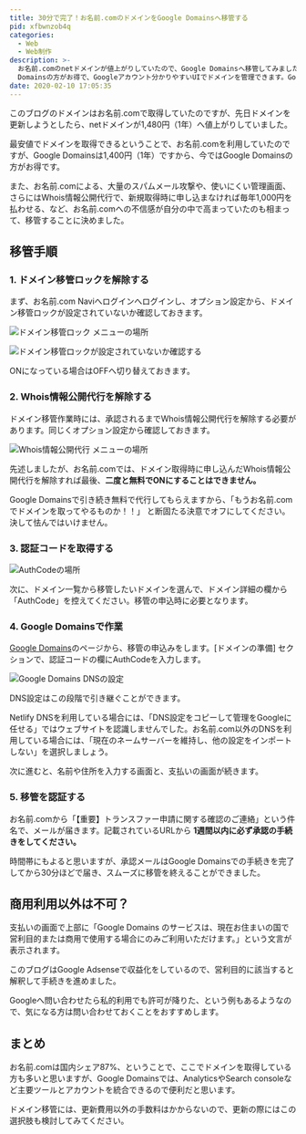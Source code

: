 ```yaml
---
title: 30分で完了！お名前.comのドメインをGoogle Domainsへ移管する
pid: xfbwnzob4q
categories:
  - Web
  - Web制作
description: >-
  お名前.comのnetドメインが値上がりしていたので、Google Domainsへ移管してみました。netドメインは今ではGoogle
  Domainsの方がお得で、Googleアカウント分かりやすいUIでドメインを管理できます。Google Domainsへの移管の方法を簡単にまとめました。
date: 2020-02-10 17:05:35
---
```

このブログのドメインはお名前.comで取得していたのですが、先日ドメインを更新しようとしたら、netドメインが1,480円（1年）へ値上がりしていました。

最安値でドメインを取得できるということで、お名前.comを利用していたのですが、Google Domainsは1,400円（1年）ですから、今ではGoogle Domainsの方がお得です。

また、お名前.comによる、大量のスパムメール攻撃や、使いにくい管理画面、さらにはWhois情報公開代行で、新規取得時に申し込まなければ毎年1,000円を払わせる、など、お名前.comへの不信感が自分の中で高まっていたのも相まって、移管することに決めました。

## 移管手順

### 1. ドメイン移管ロックを解除する

まず、お名前.com Naviへログインへログインし、オプション設定から、ドメイン移管ロックが設定されていないか確認しておきます。

![ドメイン移管ロック メニューの場所](1.png)

![ドメイン移管ロックが設定されていないか確認する](2.png)

ONになっている場合はOFFへ切り替えておきます。


### 2. Whois情報公開代行を解除する

ドメイン移管作業時には、承認されるまでWhois情報公開代行を解除する必要があります。同じくオプション設定から確認しておきます。

![Whois情報公開代行 メニューの場所](2_1.png)

先述しましたが、お名前.comでは、ドメイン取得時に申し込んだWhois情報公開代行を解除すれば最後、**二度と無料でONにすることはできません。**

Google Domainsで引き続き無料で代行してもらえますから、「もうお名前.comでドメインを取ってやるものか<span class="shake">！！</span>」 と断固たる決意でオフにしてください。決して怯んではいけません。



### 3. 認証コードを取得する

![AuthCodeの場所](3.png)

次に、ドメイン一覧から移管したいドメインを選んで、ドメイン詳細の欄から「AuthCode」を控えてください。移管の申込時に必要となります。

### 4. Google Domainsで作業

[Google Domains](https://domains.google/intl/ja_jp/)のページから、移管の申込みをします。[ドメインの準備] セクションで、認証コードの欄にAuthCodeを入力します。

![Google Domains DNSの設定](4.png)

DNS設定はこの段階で引き継ぐことができます。

Netlify DNSを利用している場合には、「DNS設定をコピーして管理をGoogleに任せる」ではウェブサイトを認識しませんでした。お名前.com以外のDNSを利用している場合には、「現在のネームサーバーを維持し、他の設定をインポートしない」を選択しましょう。

次に進むと、名前や住所を入力する画面と、支払いの画面が続きます。


### 5. 移管を認証する

お名前.comから「【重要】トランスファー申請に関する確認のご連絡」という件名で、メールが届きます。記載されているURLから **1週間以内に必ず承認の手続きをしてください。**

時間帯にもよると思いますが、承認メールはGoogle Domainsでの手続きを完了してから30分ほどで届き、スムーズに移管を終えることができました。


## 商用利用以外は不可？

支払いの画面で上部に「Google Domains のサービスは、現在お住まいの国で営利目的または商用で使用する場合にのみご利用いただけます。」という文言が表示されます。

このブログはGoogle Adsenseで収益化をしているので、営利目的に該当すると解釈して手続きを進めました。

Googleへ問い合わせたら私的利用でも許可が降りた、という例もあるようなので、気になる方は問い合わせておくことをおすすめします。


## まとめ

お名前.comは国内シェア87%、ということで、ここでドメインを取得している方も多いと思いますが、Google Domainsでは、AnalyticsやSearch consoleなど主要ツールとアカウントを統合できるので便利だと思います。

ドメイン移管には、更新費用以外の手数料はかからないので、更新の際にはこの選択肢も検討してみてください。
